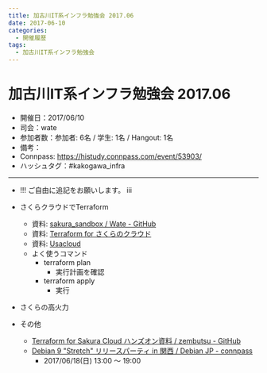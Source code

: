 ```yaml
---
title: 加古川IT系インフラ勉強会 2017.06
date: 2017-06-10
categories:
  - 開催履歴
tags:
  - 加古川IT系インフラ勉強会
---
```


# 加古川IT系インフラ勉強会 2017.06

* 開催日：2017/06/10
* 司会：wate
* 参加者数：参加者: 6名 / 学生: 1名 / Hangout: 1名
* 備考：
* Connpass: https://histudy.connpass.com/event/53903/
* ハッシュタグ：#kakogawa_infra

---

- !!! ご自由に追記をお願いします。 iii

- さくらクラウドでTerraform
    - 資料: [sakura_sandbox / Wate - GitHub](https://github.com/wate/sakura_sandbox)
    - 資料: [Terraform for さくらのクラウド](https://sacloud.github.io/terraform-provider-sakuracloud/)
    - 資料: [Usacloud](https://github.com/sacloud/usacloud)
    - よく使うコマンド
        - terraform plan
            - 実行計画を確認
        - terraform apply
            - 実行
- さくらの高火力
- その他
    - [Terraform for Sakura Cloud ハンズオン資料 / zembutsu - GitHub](https://github.com/zembutsu/sakura-terraform)
    - [Debian 9 "Stretch" リリースパーティ in 関西 / Debian JP - connpass](https://debianjp.connpass.com/event/59443/)
        - 2017/06/18(日) 13:00 ～ 19:00
